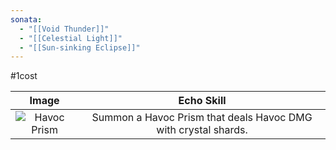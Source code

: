 ```yaml
---
sonata:
  - "[[Void Thunder]]"
  - "[[Celestial Light]]"
  - "[[Sun-sinking Eclipse]]"
---
```

#1cost

|                                         Image                                          |                           Echo Skill                           |
| :------------------------------------------------------------------------------------: | :------------------------------------------------------------: |
| ![Havoc Prism](https://img.game8.co/3885641/44e147b27f0533a679f07ac3f0afa67d.png/show) | Summon a Havoc Prism that deals Havoc DMG with crystal shards. |
